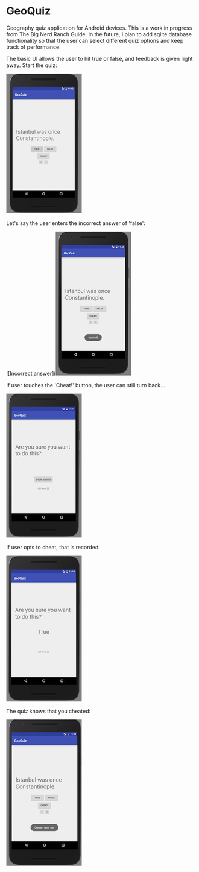 # GeoQuiz
Geography quiz application for Android devices. This is a work in progress from The Big Nerd Ranch Guide. In the future, I plan to add sqlite database functionality so that the user can select different quiz options and keep track of performance.

The basic UI allows the user to hit true or false, and feedback is given right away. Start the quiz:

![Main screen](https://github.com/yokuba/GeoQuiz/blob/master/imgs/main.png)

Let's say the user enters the incorrect answer of 'false':

![Incorrect answer](![Main screen](https://github.com/yokuba/GeoQuiz/blob/master/imgs/incorrect.png)

If user touches the 'Cheat!' button, the user can still turn back...

![Cheat screen](https://github.com/yokuba/GeoQuiz/blob/master/imgs/cheat_screen.png)

If user opts to cheat, that is recorded:

![Answer screen](https://github.com/yokuba/GeoQuiz/blob/master/imgs/cheat_answer.png)

The quiz knows that you cheated:

![Cheater screen](https://github.com/yokuba/GeoQuiz/blob/master/imgs/cheater.png)